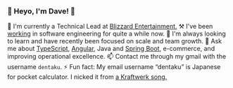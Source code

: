 ### 👋 Heyo, I'm Dave! 👋

🔭 I'm currently a Technical Lead at [Blizzard Entertainment.](https://github.com/blizzard)
⚒ I've been <a href="https://www.linkedin.com/in/dschless/" target="_blank">working</a> in software engineering for quite a while now.
🌱 I'm always looking to learn and have recently been focused on scale and team growth.
💬 Ask me about [TypeScript](https://github.com/microsoft/TypeScript/), [Angular](https://github.com/angular/angular), Java and [Spring Boot](https://github.com/spring-projects/spring-boot), e-commerce, and improving operational excellence.
📫 Contact me through my gmail with the username `dentaku`.
⚡ Fun fact: My email username “dentaku” is Japanese for pocket calculator. I nicked it from <a href="https://youtu.be/ZbmFeXTN7GA" target="_blank">a Kraftwerk song.</a>

<!--
**dschless/dschless** is a ✨ _special_ ✨ repository because its `README.md` (this file) appears on your GitHub profile.

Here are some ideas to get you started:

- 🔭 I’m currently working on ...
- 🌱 I’m currently learning ...
- 👯 I’m looking to collaborate on ...
- 🤔 I’m looking for help with ...
- 💬 Ask me about ...
- 📫 How to reach me: ...
- 😄 Pronouns: ...
- ⚡ Fun fact: ...
-->
